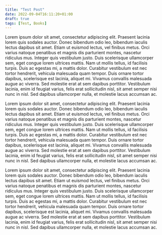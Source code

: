 ```yaml
---
title: "Test Post"
date: 2022-09-04T16:11:20+01:00
draft: true
tags: [Test, Books]
---
```


Lorem ipsum dolor sit amet, consectetur adipiscing elit. Praesent lacinia lorem quis sodales auctor. Donec bibendum odio leo, bibendum iaculis lectus dapibus sit amet. Etiam ut euismod lectus, vel finibus metus. Orci varius natoque penatibus et magnis dis parturient montes, nascetur ridiculus mus. Integer quis vestibulum justo. Duis scelerisque ullamcorper sem, eget congue lorem ultrices mattis. Nam ut mollis tellus, id facilisis turpis. Duis ac egestas mi, a mattis dolor. Curabitur vestibulum est nec tortor hendrerit, vehicula malesuada quam tempor. Duis ornare tortor dapibus, scelerisque est lacinia, aliquet mi. Vivamus convallis malesuada augue ac viverra. Sed molestie erat at sem dapibus porttitor. Vestibulum lacinia, enim id feugiat varius, felis erat sollicitudin nisl, sit amet semper nisi nunc in nisl. Sed dapibus ullamcorper nulla, et molestie lacus accumsan ac.

Lorem ipsum dolor sit amet, consectetur adipiscing elit. Praesent lacinia lorem quis sodales auctor. Donec bibendum odio leo, bibendum iaculis lectus dapibus sit amet. Etiam ut euismod lectus, vel finibus metus. Orci varius natoque penatibus et magnis dis parturient montes, nascetur ridiculus mus. Integer quis vestibulum justo. Duis scelerisque ullamcorper sem, eget congue lorem ultrices mattis. Nam ut mollis tellus, id facilisis turpis. Duis ac egestas mi, a mattis dolor. Curabitur vestibulum est nec tortor hendrerit, vehicula malesuada quam tempor. Duis ornare tortor dapibus, scelerisque est lacinia, aliquet mi. Vivamus convallis malesuada augue ac viverra. Sed molestie erat at sem dapibus porttitor. Vestibulum lacinia, enim id feugiat varius, felis erat sollicitudin nisl, sit amet semper nisi nunc in nisl. Sed dapibus ullamcorper nulla, et molestie lacus accumsan ac.


Lorem ipsum dolor sit amet, consectetur adipiscing elit. Praesent lacinia lorem quis sodales auctor. Donec bibendum odio leo, bibendum iaculis lectus dapibus sit amet. Etiam ut euismod lectus, vel finibus metus. Orci varius natoque penatibus et magnis dis parturient montes, nascetur ridiculus mus. Integer quis vestibulum justo. Duis scelerisque ullamcorper sem, eget congue lorem ultrices mattis. Nam ut mollis tellus, id facilisis turpis. Duis ac egestas mi, a mattis dolor. Curabitur vestibulum est nec tortor hendrerit, vehicula malesuada quam tempor. Duis ornare tortor dapibus, scelerisque est lacinia, aliquet mi. Vivamus convallis malesuada augue ac viverra. Sed molestie erat at sem dapibus porttitor. Vestibulum lacinia, enim id feugiat varius, felis erat sollicitudin nisl, sit amet semper nisi nunc in nisl. Sed dapibus ullamcorper nulla, et molestie lacus accumsan ac.
